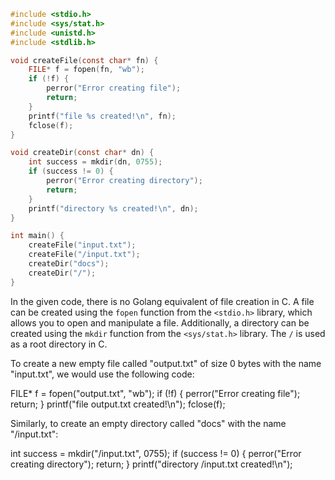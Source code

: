 ```c
#include <stdio.h>
#include <sys/stat.h>
#include <unistd.h>
#include <stdlib.h>

void createFile(const char* fn) {
    FILE* f = fopen(fn, "wb");
    if (!f) {
        perror("Error creating file");
        return;
    }
    printf("file %s created!\n", fn);
    fclose(f);
}

void createDir(const char* dn) {
    int success = mkdir(dn, 0755);
    if (success != 0) {
        perror("Error creating directory");
        return;
    }
    printf("directory %s created!\n", dn);
}

int main() {
    createFile("input.txt");
    createFile("/input.txt");
    createDir("docs");
    createDir("/");
}
```
In the given code, there is no Golang equivalent of file creation in C. A file can be created using the `fopen` function from the `<stdio.h>` library, which allows you to open and manipulate a file. Additionally, a directory can be created using the `mkdir` function from the `<sys/stat.h>` library. The `/` is used as a root directory in C.

To create a new empty file called "output.txt" of size 0 bytes with the name "input.txt", we would use the following code:

FILE* f = fopen("output.txt", "wb");
if (!f) {
    perror("Error creating file");
    return;
}
printf("file output.txt created!\n");
fclose(f);

Similarly, to create an empty directory called "docs" with the name "/input.txt":

int success = mkdir("/input.txt", 0755);
if (success != 0) {
    perror("Error creating directory");
    return;
}
printf("directory /input.txt created!\n");

